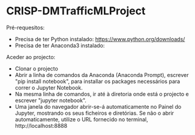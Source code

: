 # CRISP-DMTrafficMLProject

Pré-requesitos:
  - Precisa de ter Python instalado: https://www.python.org/downloads/
  - Precisa de ter Anaconda3 instalado: 

Aceder ao projecto:
  - Clonar o projecto
  - Abrir a linha de comandos da Anaconda (Anaconda Prompt), escrever "pip install notebook", para installar os packages necessários para correr o Jupyter Notebook. 
  - Na mesma linha de comandos, ir até à diretoria onde está o projecto e escrever "jupyter notebook".
  - Uma janela do navegador abrir-se-á automaticamente no Painel do Jupyter, mostrando os seus ficheiros e diretórias. Se não o abrir automaticamente, utilize o URL fornecido no terminal, http://localhost:8888
